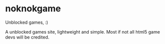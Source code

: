 # noknokgame
Unblocked games, :)

A unblocked games site, lightweight and simple. 
Most if not all html5 game devs will be credited.


